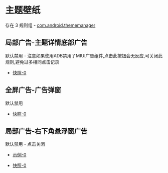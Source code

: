 # 主题壁纸

存在 3 规则组 - [com.android.thememanager](/src/apps/com.android.thememanager.ts)

## 局部广告-主题详情底部广告

默认禁用 - 注意如果使用ADB禁用了MIUI广告组件,点击此按钮会无反应,可关闭此规则,避免过多相同点击记录

- [快照-0](https://i.gkd.li/i/13227330)

## 全屏广告-广告弹窗

默认禁用

- [快照-0](https://i.gkd.li/i/13215038)

## 局部广告-右下角悬浮窗广告

默认禁用 - 点击关闭

- [示例-0](https://m.gkd.li/57941037/41ff6d56-e583-4e6e-9fb3-4efafaeedbd5)

- [快照-0](https://i.gkd.li/i/14722559)
